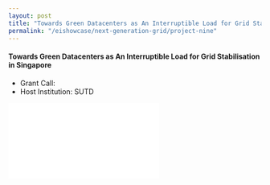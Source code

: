 ```yaml
---
layout: post
title: "Towards Green Datacenters as An Interruptible Load for Grid Stabilisation in Singapore"
permalink: "/eishowcase/next-generation-grid/project-nine"
---
```

#### Towards Green Datacenters as An Interruptible Load for Grid Stabilisation in Singapore
* Grant Call: 
* Host Institution: SUTD

<div class="showcase-embed-container">
	<embed type="application/pdf" src="/files/showcase/next_generation_grid_09.pdf#view=FitH">
</div>